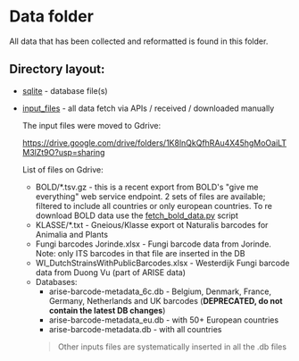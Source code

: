 # Data folder

All data that has been collected and reformatted is found in this folder.

## Directory layout:

- [sqlite](sqlite) - database file(s)
- [input_files](input_files) - all data fetch via APIs / received / downloaded manually

	The input files were moved to Gdrive:

	https://drive.google.com/drive/folders/1K8lnQkQfhRAu4X45hgMoOaiLTM3lZt9O?usp=sharing

	List of files on Gdrive:

	- BOLD/*.tsv.gz - this is a recent export from BOLD's "give me everything" web service endpoint. 2 sets of files are available; filtered to include all countries or only european countries. To re download BOLD data use the [fetch_bold_data.py](/src/arise/barcode/metadata/util/fetch_bold_data.py) script
	- KLASSE/*.txt - Gneious/Klasse export ot Naturalis barcodes for Animalia and Plants
	- Fungi barcodes Jorinde.xlsx - Fungi barcode data from Jorinde. Note: only ITS barcodes in that file are inserted in the DB
    - WI_DutchStrainsWithPublicBarcodes.xlsx - Westerdijk Fungi barcode data from Duong Vu (part of ARISE data)
    - Databases:  
      - arise-barcode-metadata_6c.db - Belgium, Denmark, France, Germany, Netherlands and UK barcodes (**DEPRECATED, do not contain the latest DB changes**)
      - arise-barcode-metadata_eu.db - with 50+ European countries
      - arise-barcode-metadata.db - with all countries
      > Other inputs files are systematically inserted in all the .db files

